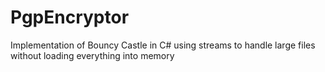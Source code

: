 # PgpEncryptor
Implementation of Bouncy Castle in C# using streams to handle large files without loading everything into memory
